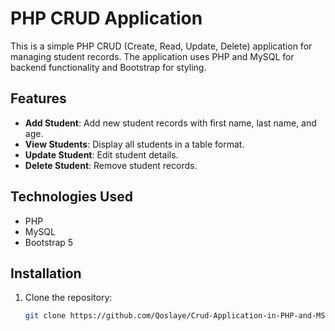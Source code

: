 # PHP CRUD Application

This is a simple PHP CRUD (Create, Read, Update, Delete) application for managing student records. The application uses PHP and MySQL for backend functionality and Bootstrap for styling.

## Features

- **Add Student**: Add new student records with first name, last name, and age.
- **View Students**: Display all students in a table format.
- **Update Student**: Edit student details.
- **Delete Student**: Remove student records.

## Technologies Used

- PHP
- MySQL
- Bootstrap 5

## Installation

1. Clone the repository:
   ```bash
   git clone https://github.com/Qoslaye/Crud-Application-in-PHP-and-MSQL.git
